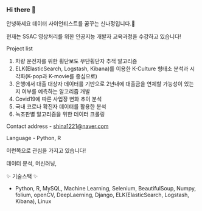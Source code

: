 ### Hi there 👋

안녕하세요 데이터 사이언티스트를 꿈꾸는 신나정입니다.🌱 

현재는 SSAC 영상처리를 위한 인공지능 개발자 교육과정을 수강하고 있습니다!

Project list  
1. 차량 운전자를 위한 횡단보도 무단횡단자 추적 알고리즘
2. ELK(ElasticSearch, Logstash, Kibana)를 이용한 K-Culture 형태소 분석과 시각화(K-pop과 K-movie를 중심으로)
3. 은행에서 대출 대상자 데이터를 기반으로 2년내에 대출금을 연체할 가능성이 있는지 여부를 예측하는 알고리즘 개발
4. Covid19에 따른 사업장 변화 추이 분석
5. 국내 코로나 확진자 데이터를 활용한 분석
6. 녹조판별 알고리즘을 위한 데이터 크롤링

Contact address - shina1221@naver.com

Language - Python, R

이런쪽으로 관심을 가지고 있습니다!

데이터 분석, 머신러닝, 

✨ 기술스택 ✨

- Python, R, MySQL, Machine Learning, Selenium, BeautifulSoup, Numpy, folium, openCV, DeepLaerning, Django, ELK(ElasticSearch, Logstash, Kibana), Linux   

<!--
**shina1221/shina1221** is a ✨ _special_ ✨ repository because its `README.md` (this file) appears on your GitHub profile.



Here are some ideas to get you started:

- 🔭 I’m currently working on ...
- 🌱 I’m currently learning ...
- 👯 I’m looking to collaborate on ...
- 🤔 I’m looking for help with ...
- 💬 Ask me about ...
- 📫 How to reach me: ...
- 😄 Pronouns: ...
- ⚡ Fun fact: ...
-->
